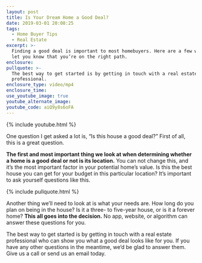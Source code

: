 ```yaml
---
layout: post
title: Is Your Dream Home a Good Deal?
date: 2019-03-01 20:08:25
tags:
  - Home Buyer Tips
  - Real Estate
excerpt: >-
  Finding a good deal is important to most homebuyers. Here are a few ways to
  let you know that you’re on the right path.
enclosure:
pullquote: >-
  The best way to get started is by getting in touch with a real estate
  professional.
enclosure_type: video/mp4
enclosure_time:
use_youtube_image: true
youtube_alternate_image:
youtube_code: aiQ9y8s6oFA
---
```


{% include youtube.html %}

One question I get asked a lot is, “Is this house a good deal?” First of all, this is a great question.&nbsp;

****The first and most important thing we look at when determining whether a home is a good deal or not is its location.**** You can not change this, and it’s the most important factor in your potential home’s value. Is this the best house you can get for your budget in this particular location? It’s important to ask yourself questions like this.

{% include pullquote.html %}

Another thing we’ll need to look at is what your needs are. How long do you plan on being in the house? Is it a three- to five-year house, or is it a forever home? **This all goes into the decision.** No app, website, or algorithm can answer these questions for you.&nbsp;

The best way to get started is by getting in touch with a real estate professional who can show you what a good deal looks like for you. If you have any other questions in the meantime, we’d be glad to answer them. Give us a call or send us an email today.